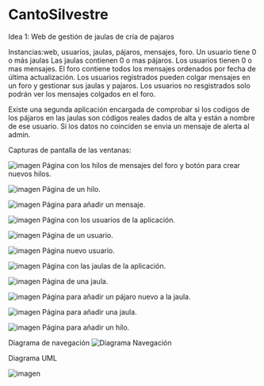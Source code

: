 # CantoSilvestre

Idea 1: Web de gestión de jaulas de cría de pajaros

Instancias:web, usuarios, jaulas, pájaros, mensajes, foro.
Un usuario tiene 0 o más jaulas
Las jaulas contienen 0 o mas pájaros.
Los usuarios tienen 0 o mas mensajes.
El foro contiene todos los mensajes ordenados por fecha de última actualización.
Los usuarios registrados pueden colgar mensajes en un foro y gestionar sus jaulas y pajaros.
Los usuarios no resgistrados solo podrán ver los mensajes colgados en el foro.

Existe una segunda aplicación encargada de comprobar si los codigos de
los pájaros en las jaulas son códigos reales dados de alta y están a nombre de ese usuario.
Si los datos no coinciden se envia un mensaje de alerta al admin.

Capturas de pantalla de las ventanas:

![imagen](https://user-images.githubusercontent.com/85401502/223197358-7fb2122a-2110-4db4-9adf-05f5e38fc23d.png)
Página con los hilos de mensajes del foro y botón para crear nuevos hilos.

![imagen](https://user-images.githubusercontent.com/85401502/223197811-5f235a3a-2d07-4d91-a6a1-1cd3bc3d80f5.png)
Página de un hilo.

![imagen](https://user-images.githubusercontent.com/85401502/223198075-a8f7404a-084a-4a85-b86d-de0bcf2d2546.png)
Página para añadir un mensaje.

![imagen](https://user-images.githubusercontent.com/85401502/223199147-30bedae0-9b61-43cb-80e5-56f84d40c4e9.png)
Página con los usuarios de la aplicación.

![imagen](https://user-images.githubusercontent.com/85401502/223198851-67455ae2-a16a-49f4-9483-110b3069f3c8.png)
Página de un usuario.

![imagen](https://user-images.githubusercontent.com/85401502/223199641-0980aa95-0ad8-4650-97a3-4d6d3491df27.png)
Página nuevo usuario.

![imagen](https://user-images.githubusercontent.com/85401502/223199910-53e891a4-c994-43d6-853e-2253fd20a149.png)
Página con las jaulas de la aplicación.

![imagen](https://user-images.githubusercontent.com/85401502/223200314-812a7242-f35e-471e-be5e-d9efacb9892d.png)
Página de una jaula.

![imagen](https://user-images.githubusercontent.com/85401502/223200657-75e28325-7745-43de-bfdb-ae1e3a703d2e.png)
Página para añadir un pájaro nuevo a la jaula.

![imagen](https://user-images.githubusercontent.com/85401502/223203699-c7a02188-f657-42b0-9c13-e0ea8ae4ff7c.png)
Página para añadir una jaula.

![imagen](https://user-images.githubusercontent.com/85401502/223204217-5467f847-85f9-4366-a85e-f851d538cf7b.png)
Página para añadir un hilo.


Diagrama de navegación
![Diagrama Navegación](https://user-images.githubusercontent.com/85401502/223211844-34426b93-537f-48e4-b8f7-ffe1e05a3e44.jpg)


Diagrama UML

![imagen](https://user-images.githubusercontent.com/85401502/221797626-9c3b09c0-e9cf-4a89-97b4-892dc9a15ea7.png)

